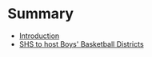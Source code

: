# Summary

* [Introduction](README.md)
* [SHS to host Boys' Basketball Districts](shs-to-host-boys'-basketball-districts.md)

